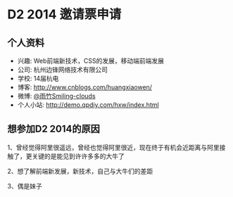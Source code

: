 # D2 2014 邀请票申请

## 个人资料

- 兴趣: Web前端新技术，CSS的发展，移动端前端发展
- 公司: 杭州边锋网络技术有限公司
- 学校: 14届杭电
- 博客: http://www.cnblogs.com/huangxiaowen/
- 微博: [@雨竹Smiling-clouds](http://weibo.com/u/2656688781) 
- 个人小站: http://demo.qpdiy.com/hxw/index.html

## 想参加D2 2014的原因
1、曾经觉得阿里很遥远，曾经也觉得阿里很近，现在终于有机会近距离与阿里接触了，更关键的是能见到许许多多的大牛了

2、想了解前端新发展，新技术，自己与大牛们的差距

3、偶是妹子

